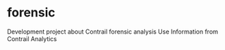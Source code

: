 # forensic
Development project about Contrail forensic analysis
Use Information from Contrail Analytics
